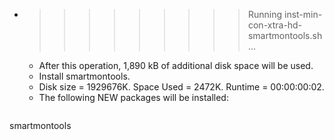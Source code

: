 * >>>>>>>>> Running inst-min-con-xtra-hd-smartmontools.sh ...
  * After this operation, 1,890 kB of additional disk space will be used.
  * Install smartmontools.
  * Disk size = 1929676K. Space Used = 2472K. Runtime = 00:00:00:02.
  * The following NEW packages will be installed:
  ```bash
smartmontools
  ```
